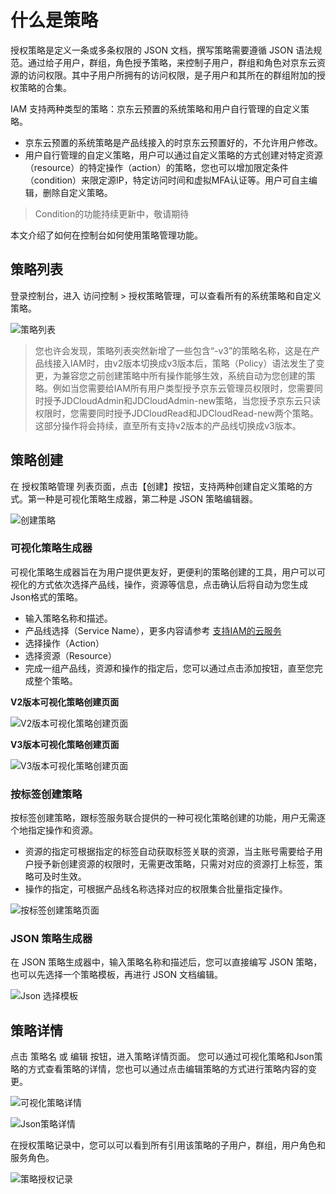 # 什么是策略

授权策略是定义一条或多条权限的 JSON 文档，撰写策略需要遵循 JSON 语法规范。通过给子用户，群组，角色授予策略，来控制子用户，群组和角色对京东云资源的访问权限。其中子用户所拥有的访问权限，是子用户和其所在的群组附加的授权策略的合集。

IAM 支持两种类型的策略：京东云预置的系统策略和用户自行管理的自定义策略。

- 京东云预置的系统策略是产品线接入的时京东云预置好的，不允许用户修改。
- 用户自行管理的自定义策略，用户可以通过自定义策略的方式创建对特定资源（resource）的特定操作（action）的策略，您也可以增加限定条件（condition）来限定源IP，特定访问时间和虚拟MFA认证等。用户可自主编辑，删除自定义策略。

> Condition的功能持续更新中，敬请期待

本文介绍了如何在控制台如何使用策略管理功能。

## 策略列表

登录控制台，进入 访问控制 > 授权策略管理，可以查看所有的系统策略和自定义策略。

![策略列表](../../../../image/IAM/PolicyManagement/策略列表.jpg)

> 您也许会发现，策略列表突然新增了一些包含“-v3”的策略名称，这是在产品线接入IAM时，由v2版本切换成v3版本后，策略（Policy）语法发生了变更，为兼容您之前创建策略中所有操作能够生效，系统自动为您创建的策略。例如当您需要给IAM所有用户类型授予京东云管理员权限时，您需要同时授予JDCloudAdmin和JDCloudAdmin-new策略，当您授予京东云只读权限时，您需要同时授予JDCloudRead和JDCloudRead-new两个策略。这部分操作将会持续，直至所有支持v2版本的产品线切换成v3版本。

## 策略创建

在 授权策略管理 列表页面，点击【创建】按钮，支持两种创建自定义策略的方式。第一种是可视化策略生成器，第二种是 JSON 策略编辑器。

![创建策略](../../../../image/IAM/PolicyManagement/创建策略.jpg)

### 可视化策略生成器

可视化策略生成器旨在为用户提供更友好，更便利的策略创建的工具，用户可以可视化的方式依次选择产品线，操作，资源等信息，点击确认后将自动为您生成Json格式的策略。

- 输入策略名称和描述。
- 产品线选择（Service Name），更多内容请参考 [支持IAM的云服务](https://docs.jdcloud.com/cn/iam/support-services)
- 选择操作（Action）
- 选择资源（Resource）
- 完成一组产品线，资源和操作的指定后，您可以通过点击添加按钮，直至您完成整个策略。

**V2版本可视化策略创建页面**

![V2版本可视化策略创建页面](../../../../image/IAM/PolicyManagement/可视化策略创建v2.jpg)

**V3版本可视化策略创建页面**

![V3版本可视化策略创建页面](../../../../image/IAM/PolicyManagement/可视化策略创建v3.jpg)

### 按标签创建策略

按标签创建策略，跟标签服务联合提供的一种可视化策略创建的功能，用户无需逐个地指定操作和资源。

 - 资源的指定可根据指定的标签自动获取标签关联的资源，当主账号需要给子用户授予新创建资源的权限时，无需更改策略，只需对对应的资源打上标签，策略可及时生效。
 - 操作的指定，可根据产品线名称选择对应的权限集合批量指定操作。
 
 ![按标签创建策略页面](../../../../image/IAM/PolicyManagement/按标签创建策略页面.jpg)
 
### JSON 策略生成器

在 JSON 策略生成器中，输入策略名称和描述后，您可以直接编写 JSON 策略，也可以先选择一个策略模板，再进行 JSON 文档编辑。

![Json 选择模板](../../../../image/IAM/PolicyManagement/Json策略创建.jpg)

## 策略详情

点击 策略名 或 编辑 按钮，进入策略详情页面。
您可以通过可视化策略和Json策略的方式查看策略的详情，您也可以通过点击编辑策略的方式进行策略内容的变更。

![可视化策略详情](../../../../image/IAM/PolicyManagement/可视化策略详情.jpg)

![Json策略详情](../../../../image/IAM/PolicyManagement/Json策略详情.jpg)

在授权策略记录中，您可以可以看到所有引用该策略的子用户，群组，用户角色和服务角色。

![策略授权记录](../../../../image/IAM/PolicyManagement/策略授权记录.jpg)

